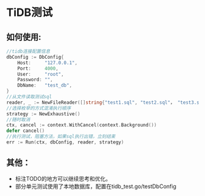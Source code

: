 # TiDB测试
## 如何使用:
```go
//tidb连接配置信息
dbConfig := DbConfig{
	Host:     "127.0.0.1",
	Port:     4000,
	User:     "root",
	Password: "",
	DbName:   "test_db",
}
//从文件读取测试sql
reader, _ := NewFileReader([]string{"test1.sql", "test2.sql"， "test3.sql"})
//选择枚举的方式混淆执行顺序
strategy := NewExhaustive()
//随时取消
ctx, cancel := context.WithCancel(context.Background())
defer cancel()
//执行测试，阻塞方法，如果sql执行出错，立刻结束
err := Run(ctx, dbConfig, reader, strategy)
```

## 其他：
* 标注TODO的地方可以继续思考和优化。
* 部分单元测试使用了本地数据库，配置在tidb_test.go/testDbConfig